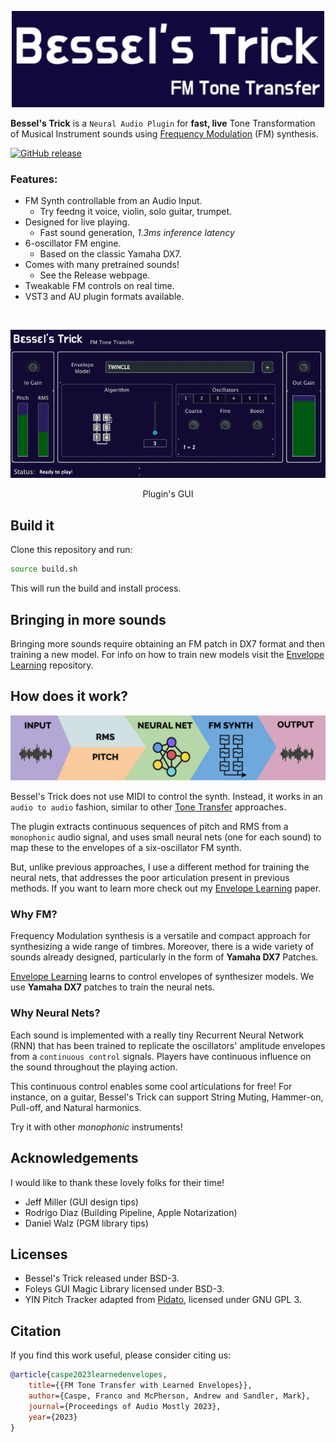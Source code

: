 
<p align="center" width="100%">
<img src="resources/imgdoc/bt_bkg.png" alt="Logo" width=500>
</p>

**Bessel's Trick** is a `Neural Audio Plugin` for **fast, live** Tone Transformation of Musical Instrument sounds using [Frequency Modulation](https://en.wikipedia.org/wiki/Frequency_modulation_synthesis) (FM) synthesis.

[![GitHub release](https://img.shields.io/github/release/fcaspe/BesselsTrick.svg)](https://GitHub.com/fcaspe/BesselsTrick/releases/)


### Features:
 - FM Synth controllable from an Audio Input.
    - Try feedng it voice, violin, solo guitar, trumpet.
 - Designed for live playing.
    - Fast sound generation, *1.3ms inference latency*
 - 6-oscillator FM engine.
    - Based on the classic Yamaha DX7.
 - Comes with many pretrained sounds!
    - See the Release webpage.
 - Tweakable FM controls on real time.
 - VST3 and AU plugin formats available.

&nbsp;

<p align="center" width="100%">
    <img src="resources/imgdoc/bt_screenshot.png" width=600>
</p>

<p align="center" width="100%">
Plugin's GUI
</p>


## Build it

Clone this repository and run:

```bash
source build.sh
```

This will run the build and install process.

## Bringing in more sounds

Bringing more sounds require obtaining an FM patch in DX7 format and then training a new model. For info on how to train new models visit the [Envelope Learning](https://github.com/fcaspe/fmtransfer) repository.

## How does it work?

<p align="center" width="100%">
<img src="resources/imgdoc/pipeline.png" alt="Logo" width=600>
</p>

Bessel's Trick does not use MIDI to control the synth. Instead, it works in an `audio to audio` fashion, similar to other [Tone Transfer](https://sites.research.google/tonetransfer) approaches.

The plugin extracts continuous sequences of pitch and RMS from a `monophonic` audio signal, and uses small neural nets (one for each sound) to map these to the envelopes of a six-oscillator FM synth.

But, unlike previous approaches, I use a different method for training the neural nets, that addresses the poor articulation present in previous methods. If you want to learn more check out my [Envelope Learning](https://fcaspe.github.io/fmtransfer) paper.

### Why FM?

Frequency Modulation synthesis is a versatile and compact approach for synthesizing a wide range of timbres. Moreover, there is a wide variety of sounds already designed, particularly in the form of **Yamaha DX7** Patches.

[Envelope Learning](https://fcaspe.github.io/fmtransfer) learns to control envelopes of synthesizer models. We use **Yamaha DX7** patches to train the neural nets.

### Why Neural Nets?

Each sound is implemented with a really tiny Recurrent Neural Network (RNN) that has been trained to replicate the oscillators' amplitude envelopes from a `continuous control` signals. Players have continuous influence on the sound throughout the playing action.

This continuous control enables some cool articulations for free! For instance, on a guitar, Bessel's Trick can support String Muting, Hammer-on, Pull-off, and Natural harmonics.

Try it with other *monophonic* instruments!

## Acknowledgements

I would like to thank these lovely folks for their time!
 - Jeff Miller (GUI design tips)
 - Rodrigo Diaz (Building Pipeline, Apple Notarization)
 - Daniel Walz (PGM library tips)

## Licenses
 - Bessel's Trick released under BSD-3.
 - Foleys GUI Magic Library licensed under BSD-3.
 - YIN Pitch Tracker adapted from [Pidato](https://github.com/JorenSix/Pidato), licensed under GNU GPL 3.

 ## Citation
 If you find this work useful, please consider citing us:

```bibtex
@article{caspe2023learnedenvelopes,
    title={{FM Tone Transfer with Learned Envelopes}},
    author={Caspe, Franco and McPherson, Andrew and Sandler, Mark},
    journal={Proceedings of Audio Mostly 2023},
    year={2023}
}
```